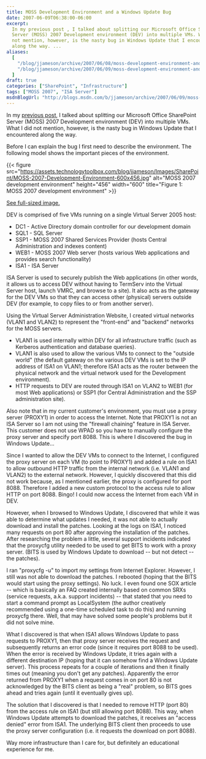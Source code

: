 ```yaml
---
title: MOSS Development Environment and a Windows Update Bug
date: 2007-06-09T06:38:00-06:00
excerpt:
  In my previous post , I talked about splitting our Microsoft Office SharePoint
  Server (MOSS) 2007 Development environment (DEV) into multiple VMs. What I did
  not mention, however, is the nasty bug in Windows Update that I encountered
  along the way. ...
aliases:
  [
    "/blog/jjameson/archive/2007/06/08/moss-development-environment-and-windows-update-bug.aspx",
    "/blog/jjameson/archive/2007/06/09/moss-development-environment-and-windows-update-bug.aspx",
  ]
draft: true
categories: ["SharePoint", "Infrastructure"]
tags: ["MOSS 2007", "ISA Server"]
msdnBlogUrl: "http://blogs.msdn.com/b/jjameson/archive/2007/06/09/moss-development-environment-and-windows-update-bug.aspx"
---
```


In my [previous post](/blog/jjameson/2007/06/09/virtual-server-issues), I talked
about splitting our Microsoft Office SharePoint Server (MOSS) 2007 Development
environment (DEV) into multiple VMs. What I did not mention, however, is the
nasty bug in Windows Update that I encountered along the way.

Before I can explain the bug I first need to describe the environment. The
following model shows the important pieces of the environment.

{{< figure
src="https://assets.technologytoolbox.com/blog/jjameson/Images/SharePoint/MOSS-2007-Development-Environment-600x456.jpg"
alt="MOSS 2007 development environment" height="456" width="600"
title="Figure 1: MOSS 2007 development environment" >}}

[See full-sized image.](https://assets.technologytoolbox.com/blog/jjameson/Images/SharePoint/MOSS-2007-Development-Environment-785x596.jpg)

DEV is comprised of five VMs running on a single Virtual Server 2005 host:

- DC1 - Active Directory domain controller for our development domain
- SQL1 - SQL Server
- SSP1 - MOSS 2007 Shared Services Provider (hosts Central Administration and
  indexes content)
- WEB1 - MOSS 2007 Web server (hosts various Web applications and provides
  search functionality)
- ISA1 - ISA Server

ISA Server is used to securely publish the Web applications (in other words, it
allows us to access DEV without having to TermServ into the Virtual Server host,
launch VMRC, and browse to a site). It also acts as the gateway for the DEV VMs
so that they can access other (physical) servers outside DEV (for example, to
copy files to or from another server).

Using the Virtual Server Administration Website, I created virtual networks
(VLAN1 and VLAN2) to represent the "front-end" and "backend" networks for the
MOSS servers.

- VLAN1 is used internally within DEV for all infrastructure traffic (such as
  Kerberos authentication and database queries).
- VLAN1 is also used to allow the various VMs to connect to the "outside world"
  (the default gateway on the various DEV VMs is set to the IP address of ISA1
  on VLAN1; therefore ISA1 acts as the router between the physical network and
  the virtual network used for the Development environment).
- HTTP requests to DEV are routed through ISA1 on VLAN2 to WEB1 (for most Web
  applications) or SSP1 (for Central Administration and the SSP administration
  site).

Also note that in my current customer's environment, you must use a proxy server
(PROXY1) in order to access the Internet. Note that PROXY1 is not an ISA Server
so I am not using the "firewall chaining" feature in ISA Server. This customer
does not use WPAD so you have to manually configure the proxy server and specify
port 8088. This is where I discovered the bug in Windows Update...

Since I wanted to allow the DEV VMs to connect to the Internet, I configured the
proxy server on each VM (to point to PROXY1) and added a rule on ISA1 to allow
outbound HTTP traffic from the internal network (i.e. VLAN1 and VLAN2) to the
external network. However, I quickly discovered that this did not work because,
as I mentioned earlier, the proxy is configured for port 8088. Therefore I added
a new custom protocol to the access rule to allow HTTP on port 8088. Bingo! I
could now access the Internet from each VM in DEV.

However, when I browsed to Windows Update, I discovered that while it was able
to determine what updates I needed, it was not able to actually download and
install the patches. Looking at the logs on ISA1, I noticed many requests on
port 80 after approving the installation of the patches. After researching the
problem a little, several support incidents indicated that the proxycfg utility
needed to be used to get BITS to work with a proxy server. (BITS is used by
Windows Update to download -- but not detect -- the patches).

I ran "proxycfg -u" to import my settings from Internet Explorer. However, I
still was not able to download the patches. I rebooted (hoping that the BITS
would start using the proxy settings). No luck. I even found one SOX article --
which is basically an FAQ created internally based on common SRXs (service
requests, a.k.a. support incidents) -- that stated that you need to start a
command prompt as LocalSystem (the author creatively recommended using a
one-time scheduled task to do this) and running proxycfg there. Well, that may
have solved some people's problems but it did not solve mine.

What I discovered is that when ISA1 allows Windows Update to pass requests to
PROXY1, then that proxy server receives the request and subsequently returns an
error code (since it requires port 8088 to be used). When the error is received
by Windows Update, it tries again with a different destination IP (hoping that
it can somehow find a Windows Update server). This process repeats for a couple
of iterations and then it finally times out (meaning you don't get any patches).
Apparently the error returned from PROXY1 when a request comes in on port 80 is
not acknowledged by the BITS client as being a "real" problem, so BITS goes
ahead and tries again (until it eventually gives up).

The solution that I discovered is that I needed to remove HTTP (port 80) from
the access rule on ISA1 (but still allowing port 8088). This way, when Windows
Update attempts to download the patches, it receives an "access denied" error
from ISA1. The underlying BITS client then proceeds to use the proxy server
configuration (i.e. it requests the download on port 8088).

Way more infrastructure than I care for, but definitely an educational
experience for me.

